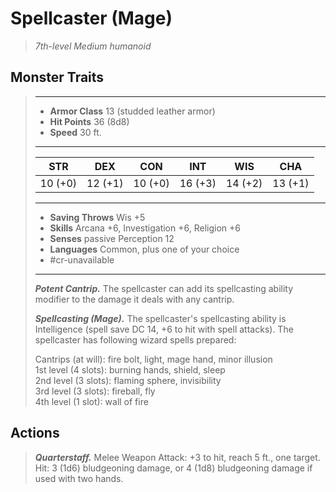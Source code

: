 # Spellcaster (Mage)
>*7th-level Medium humanoid*
## Monster Traits
>___
>- **Armor Class** 13 (studded leather armor)
>- **Hit Points** 36 (8d8)
>- **Speed** 30 ft.
>___
>|STR|DEX|CON|INT|WIS|CHA|
>|:---:|:---:|:---:|:---:|:---:|:---:|
>|10 (+0)|12 (+1)|10 (+0)|16 (+3)|14 (+2)|13 (+1)|
>___
>- **Saving Throws** Wis +5
>- **Skills** Arcana +6, Investigation +6, Religion +6
>- **Senses** passive Perception 12
>- **Languages** Common, plus one of your choice
>- #cr-unavailable
>___
>***Potent Cantrip.*** The spellcaster can add its spellcasting ability modifier to the damage it deals with any cantrip.  
>
>***Spellcasting (Mage).*** The spellcaster's spellcasting ability is Intelligence (spell save DC 14, +6 to hit with spell attacks). The spellcaster has following wizard spells prepared:  
>
>Cantrips (at will): fire bolt, light, mage hand, minor illusion  
>1st level (4 slots): burning hands, shield, sleep  
>2nd level (3 slots): flaming sphere, invisibility  
>3rd level (3 slots): fireball, fly  
>4th level (1 slot): wall of fire  
>
## Actions
>***Quarterstaff.*** Melee Weapon Attack: +3 to hit, reach 5 ft., one target. Hit: 3 (1d6) bludgeoning damage, or 4 (1d8) bludgeoning damage if used with two hands.